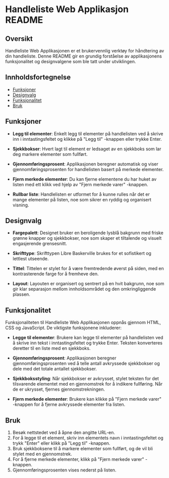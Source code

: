 # Handleliste Web Applikasjon README

## Oversikt

Handleliste Web Applikasjonen er et brukervennlig verktøy for håndtering av din handleliste. Denne README gir en grundig forståelse av applikasjonens funksjonalitet og designvalgene som ble tatt under utviklingen.

## Innholdsfortegnelse

- [Funksjoner](#funksjoner)
- [Designvalg](#designvalg)
- [Funksjonalitet](#funksjonalitet)
- [Bruk](#bruk)

## Funksjoner

- **Legg til elementer**: Enkelt legg til elementer på handlelisten ved å skrive inn i inntastingsfeltet og klikke på "Legg til" -knappen eller trykke Enter.

- **Sjekkbokser**: Hvert lagt til element er ledsaget av en sjekkboks som lar deg markere elementer som fullført.

- **Gjennomføringsprosent**: Applikasjonen beregner automatisk og viser gjennomføringsprosenten for handlelisten basert på merkede elementer.

- **Fjern merkede elementer**: Du kan fjerne elementene du har huket av listen med ett klikk ved hjelp av "Fjern merkede varer" -knappen.

- **Rullbar liste**: Handlelisten er utformet for å kunne rulles når det er mange elementer på listen, noe som sikrer en ryddig og organisert visning.

## Designvalg

- **Fargepalett**: Designet bruker en beroligende lysblå bakgrunn med friske grønne knapper og sjekkbokser, noe som skaper et tiltalende og visuelt engasjerende grensesnitt.

- **Skrifttype**: Skrifttypen Libre Baskerville brukes for et sofistikert og lettlest utseende.

- **Tittel**: Tittelen er stylet for å være fremtredende øverst på siden, med en kontrasterende farge for å fremheve den.

- **Layout**: Layouten er organisert og sentrert på en hvit bakgrunn, noe som gir klar separasjon mellom innholdsområdet og den omkringliggende plassen.

## Funksjonalitet

Funksjonaliteten til Handleliste Web Applikasjonen oppnås gjennom HTML, CSS og JavaScript. De viktigste funksjonene inkluderer:

- **Legge til elementer**: Brukere kan legge til elementer på handlelisten ved å skrive inn tekst i inntastingsfeltet og trykke Enter. Teksten konverteres deretter til en liste med en sjekkboks.

- **Gjennomføringsprosent**: Applikasjonen beregner gjennomføringsprosenten ved å telle antall avkryssede sjekkbokser og dele med det totale antallet sjekkbokser.

- **Sjekkboksstyling**: Når sjekkbokser er avkrysset, stylet teksten for det tilsvarende elementet med en gjennomstrek for å indikere fullføring. Når de er ukrysset, fjernes gjennomstrekningen.

- **Fjern merkede elementer**: Brukere kan klikke på "Fjern merkede varer" -knappen for å fjerne avkryssede elementer fra listen.

## Bruk

1. Besøk nettstedet ved å åpne den angitte URL-en.
2. For å legge til et element, skriv inn elementets navn i inntastingsfeltet og trykk "Enter" eller klikk på "Legg til" -knappen.
3. Bruk sjekkboksene til å markere elementer som fullført, og de vil bli stylet med en gjennomstrek.
4. For å fjerne merkede elementer, klikk på "Fjern merkede varer" -knappen.
5. Gjennomføringsprosenten vises nederst på listen.




